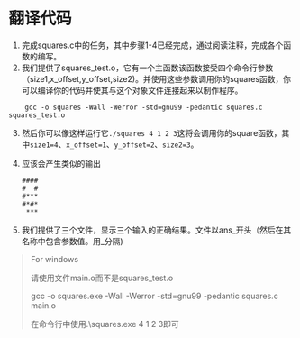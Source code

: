 # 翻译代码

1. 完成squares.c中的任务，其中步骤1-4已经完成，通过阅读注释，完成各个函数的编写。
2. 我们提供了squares_test.o，它有一个主函数该函数接受四个命令行参数（size1,x_offset,y_offset,size2)。并使用这些参数调用你的squares函数，你可以编译你的代码并使其与这个对象文件连接起来以制作程序。

```
	gcc -o squares -Wall -Werror -std=gnu99 -pedantic squares.c squares_test.o
```

3. 然后你可以像这样运行它`./squares 4 1 2 3`这将会调用你的square函数，其中`size1=4`、`x_offset=1`、`y_offset=2`、`size2=3`。

4. 应该会产生类似的输出

   ```
   ####
   #  #
   #***
   #*#*
    ***
   ```

5. 我们提供了三个文件，显示三个输入的正确结果。文件以ans\_开头（然后在其名称中包含参数值。用\_分隔)

> For windows
>
> 请使用文件main.o而不是squares_test.o
>
> gcc -o squares.exe -Wall -Werror -std=gnu99 -pedantic squares.c main.o
>
> 在命令行中使用.\squares.exe 4 1 2 3即可
